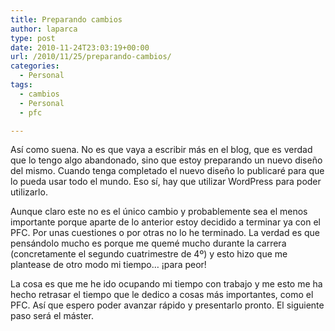 ```yaml
---
title: Preparando cambios
author: laparca
type: post
date: 2010-11-24T23:03:19+00:00
url: /2010/11/25/preparando-cambios/
categories:
  - Personal
tags:
  - cambios
  - Personal
  - pfc

---
```

Así como suena. No es que vaya a escribir más en el blog, que es verdad que lo tengo algo abandonado, sino que estoy preparando un nuevo diseño del mismo. Cuando tenga completado el nuevo diseño lo publicaré para que lo pueda usar todo el mundo. Eso sí, hay que utilizar WordPress para poder utilizarlo.

Aunque claro este no es el único cambio y probablemente sea el menos importante porque aparte de lo anterior estoy decidido a terminar ya con el PFC. Por unas cuestiones o por otras no lo he terminado. La verdad es que pensándolo mucho es porque me quemé mucho durante la carrera (concretamente el segundo cuatrimestre de 4º) y esto hizo que me plantease de otro modo mi tiempo&#8230; ¡para peor!

La cosa es que me he ido ocupando mi tiempo con trabajo y me esto me ha hecho retrasar el tiempo que le dedico a cosas más importantes, como el PFC. Así que espero poder avanzar rápido y presentarlo pronto. El siguiente paso será el máster.